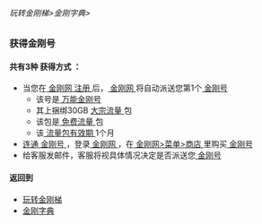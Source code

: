 ###### 玩转金刚梯>金刚字典>
### 获得金刚号

#### 共有3种<strong> 获得方式 </strong>：

- 当您在[ 金刚网 ](https://github.com/a2zitpro/web/blob/master/LadderFree/kkDictionary/KKSiteZh.md)[ 注册 ](https://github.com/a2zitpro/web/blob/master/LadderFree/kkDictionary/Register.md)后，[ 金刚网 ](https://github.com/a2zitpro/web/blob/master/LadderFree/kkDictionary/KKSiteZh.md)将自动派送您第1个[ 金刚号 ](https://github.com/a2zitpro/web/blob/master/LadderFree/kkDictionary/KKID.md)
  - 该号是[ 万能金刚号 ](https://github.com/a2zitpro/web/blob/master/LadderFree/kkDictionary/KKIDMultipurpose.md)
  - 其上捆绑30GB [ 大宗流量 ](https://github.com/a2zitpro/web/blob/master/LadderFree/kkDictionary/KKDataTrafficBulk.md)包
  - 该包是[ 免费流量 ](https://github.com/a2zitpro/web/blob/master/LadderFree/kkDictionary/KKDataTrafficPackageFree.md)包
  - 该[ 流量包有效期 ](https://github.com/a2zitpro/web/blob/master/LadderFree/kkDictionary/KKDataTrafficPackageExpiretion.md)1个月
- [ 连通 ](https://github.com/a2zitpro/web/blob/master/LadderFree/kkDictionary/kkidsusage.md)[ 金刚号 ](https://github.com/a2zitpro/web/blob/master/LadderFree/kkDictionary/KKID.md)，登录[ 金刚网 ](https://github.com/a2zitpro/web/blob/master/LadderFree/kkDictionary/KKSiteZh.md)，在[ 金刚网>菜单>商店 ](https://www.atozitpro.net/zh/shop/)里购买[ 金刚号 ](https://github.com/a2zitpro/web/blob/master/LadderFree/kkDictionary/KKID.md)
- 给客服发邮件，客服将视具体情况决定是否派送您[ 金刚号 ](https://github.com/a2zitpro/web/blob/master/LadderFree/kkDictionary/KKID.md)


#### 返回到
- [玩转金刚梯](https://github.com/a2zitpro/web/blob/master/LadderFree/A.md)
- [金刚字典](https://github.com/a2zitpro/web/blob/master/LadderFree/kkDictionary/KKDictionary.md)

